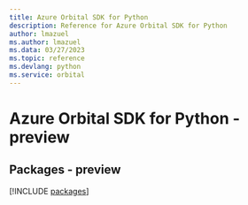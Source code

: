 ```yaml
---
title: Azure Orbital SDK for Python
description: Reference for Azure Orbital SDK for Python
author: lmazuel
ms.author: lmazuel
ms.data: 03/27/2023
ms.topic: reference
ms.devlang: python
ms.service: orbital
---
```

# Azure Orbital SDK for Python - preview
## Packages - preview
[!INCLUDE [packages](orbital-index.md)]